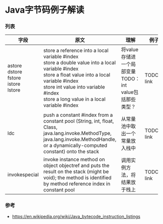 
# Java字节码例子解读

### 列表

|字段|原文|理解|例子|
|--|--|--|--|
|astore<br>dstore<br>fstore<br>istore<br>lstore|store a reference into a local variable #index<br>store a double value into a local variable #index<br>store a float value into a local variable #index<br>store int value into variable #index<br>store a long value in a local variable #index|将value存储进一个局部变量<br>TODO：int value包括那些类型？|TODO：link|
|ldc|push a constant #index from a constant pool (String, int, float, Class, java.lang.invoke.MethodType, java.lang.invoke.MethodHandle, or a dynamically-computed constant) onto the stack|从常量池中取出一个常量放入栈中|TODO：link|
|invokespecial|invoke instance method on object objectref and puts the result on the stack (might be void); the method is identified by method reference index in constant pool|调用实例方法，将结果放于栈上|TODO：link|

### 参考
- https://en.wikipedia.org/wiki/Java_bytecode_instruction_listings

